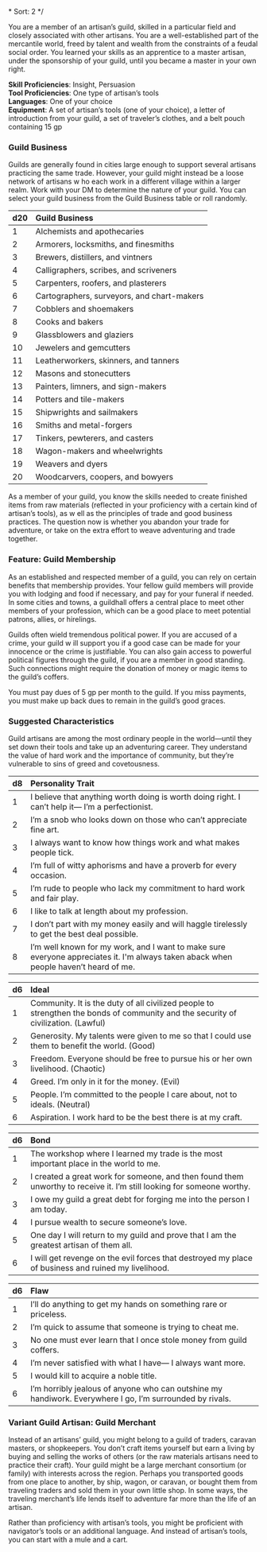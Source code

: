 \* 
Sort: 2 
*/

You are a member of an artisan’s guild, skilled in a particular field and closely associated with other artisans. You are a well-established part of the mercantile world, freed by talent and wealth from the constraints of a feudal social order. You learned your skills as an apprentice to a master artisan, under the sponsorship of your guild, until you became a master in your own right.

**Skill Proficiencies**: Insight, Persuasion  
**Tool Proficiencies**: One type of artisan’s tools  
**Languages**: One of your choice  
**Equipment**: A set of artisan’s tools (one of your choice), a letter of introduction from your guild, a set of traveler’s clothes, and a belt pouch containing 15 gp

### Guild Business

Guilds are generally found in cities large enough to support several artisans practicing the same trade. However, your guild might instead be a loose network of artisans w ho each work in a different village within a larger realm. Work with your DM to determine the nature of your guild. You can select your guild business from the Guild Business table or roll randomly.

| **d20** | **Guild Business**                         |
|:--------|:-------------------------------------------|
| 1       | Alchemists and apothecaries                |
| 2       | Armorers, locksmiths, and finesmiths       |
| 3       | Brewers, distillers, and vintners          |
| 4       | Calligraphers, scribes, and scriveners     |
| 5       | Carpenters, roofers, and plasterers        |
| 6       | Cartographers, surveyors, and chart-makers |
| 7       | Cobblers and shoemakers                    |
| 8       | Cooks and bakers                           |
| 9       | Glassblowers and glaziers                  |
| 10      | Jewelers and gemcutters                    |
| 11      | Leatherworkers, skinners, and tanners      |
| 12      | Masons and stonecutters                    |
| 13      | Painters, limners, and sign-makers         |
| 14      | Potters and tile-makers                    |
| 15      | Shipwrights and sailmakers                 |
| 16      | Smiths and metal-forgers                   |
| 17      | Tinkers, pewterers, and casters            |
| 18      | Wagon-makers and wheelwrights              |
| 19      | Weavers and dyers                          |
| 20      | Woodcarvers, coopers, and bowyers          |

As a member of your guild, you know the skills needed to create finished items from raw materials (reflected in your proficiency with a certain kind of artisan’s tools), as w ell as the principles of trade and good business practices. The question now is whether you abandon your trade for adventure, or take on the extra effort to weave adventuring and trade together.

### Feature: Guild Membership

As an established and respected member of a guild, you can rely on certain benefits that membership provides. Your fellow guild members will provide you with lodging and food if necessary, and pay for your funeral if needed. In some cities and towns, a guildhall offers a central place to meet other members of your profession, which can be a good place to meet potential patrons, allies, or hirelings.

Guilds often wield tremendous political power. If you are accused of a crime, your guild w ill support you if a good case can be made for your innocence or the crime is justifiable. You can also gain access to powerful political figures through the guild, if you are a member in good standing. Such connections might require the donation of money or magic items to the guild’s coffers.

You must pay dues of 5 gp per month to the guild. If you miss payments, you must make up back dues to remain in the guild’s good graces.

### Suggested Characteristics

Guild artisans are among the most ordinary people in the world—until they set down their tools and take up an adventuring career. They understand the value of hard work and the importance of community, but they’re vulnerable to sins of greed and covetousness.

| **d8** | **Personality Trait**                                                                                                                |
|:-------|:-------------------------------------------------------------------------------------------------------------------------------------|
| 1      | I believe that anything worth doing is worth doing right. I can’t help it— I’m a perfectionist.                                      |
| 2      | I’m a snob who looks down on those who can’t appreciate fine art.                                                                    |
| 3      | I always want to know how things work and what makes people tick.                                                                    |
| 4      | I’m full of witty aphorisms and have a proverb for every occasion.                                                                   |
| 5      | I’m rude to people who lack my commitment to hard work and fair play.                                                                |
| 6      | I like to talk at length about my profession.                                                                                        |
| 7      | I don’t part with my money easily and will haggle tirelessly to get the best deal possible.                                          |
| 8      | I’m well known for my work, and I want to make sure everyone appreciates it. I'm always taken aback when people haven’t heard of me. |

| **d6** | **Ideal**                                                                                                                         |
|:-------|:----------------------------------------------------------------------------------------------------------------------------------|
| 1      | Community. It is the duty of all civilized people to strengthen the bonds of community and the security of civilization. (Lawful) |
| 2      | Generosity. My talents were given to me so that I could use them to benefit the world. (Good)                                     |
| 3      | Freedom. Everyone should be free to pursue his or her own livelihood. (Chaotic)                                                   |
| 4      | Greed. I’m only in it for the money. (Evil)                                                                                       |
| 5      | People. I’m committed to the people I care about, not to ideals. (Neutral)                                                        |
| 6      | Aspiration. I work hard to be the best there is at my craft.                                                                      |

| **d6** | **Bond**                                                                                                              |
|:-------|:----------------------------------------------------------------------------------------------------------------------|
| 1      | The workshop where I learned my trade is the most important place in the world to me.                                 |
| 2      | I created a great work for someone, and then found them unworthy to receive it. I’m still looking for someone worthy. |
| 3      | I owe my guild a great debt for forging me into the person I am today.                                                |
| 4      | I pursue wealth to secure someone’s love.                                                                             |
| 5      | One day I will return to my guild and prove that I am the greatest artisan of them all.                               |
| 6      | I will get revenge on the evil forces that destroyed my place of business and ruined my livelihood.                   |

| **d6** | **Flaw**                                                                                                 |
|:-------|:---------------------------------------------------------------------------------------------------------|
| 1      | I’ll do anything to get my hands on something rare or priceless.                                         |
| 2      | I’m quick to assume that someone is trying to cheat me.                                                  |
| 3      | No one must ever learn that I once stole money from guild coffers.                                       |
| 4      | I’m never satisfied with what I have— I always want more.                                                |
| 5      | I would kill to acquire a noble title.                                                                   |
| 6      | I’m horribly jealous of anyone who can outshine my handiwork. Everywhere I go, I’m surrounded by rivals. |

### Variant Guild Artisan: Guild Merchant

Instead of an artisans’ guild, you might belong to a guild of traders, caravan masters, or shopkeepers. You don’t craft items yourself but earn a living by buying and selling the works of others (or the raw materials artisans need to practice their craft). Your guild might be a large merchant consortium (or family) with interests across the region. Perhaps you transported goods from one place to another, by ship, wagon, or caravan, or bought them from traveling traders and sold them in your own little shop. In some ways, the traveling merchant’s life lends itself to adventure far more than the life of an artisan.

Rather than proficiency with artisan’s tools, you might be proficient with navigator’s tools or an additional language. And instead of artisan’s tools, you can start with a mule and a cart.
